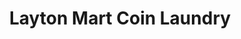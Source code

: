 ---
title: "Layton Mart Coin Laundry"
url: /st-francis/layton-mart-coin-laundry/
shop: Wäscherei
---